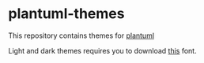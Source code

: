 # plantuml-themes

This repository contains themes for [plantuml](https://plantuml.com/)

Light and dark themes requires you to download [this](https://fonts.google.com/specimen/Quicksand) font.
